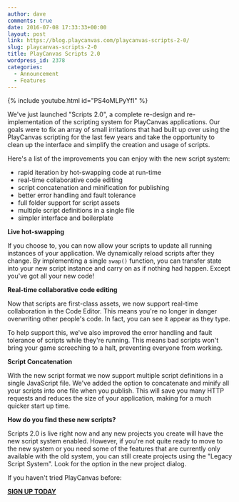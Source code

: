 ```yaml
---
author: dave
comments: true
date: 2016-07-08 17:33:33+00:00
layout: post
link: https://blog.playcanvas.com/playcanvas-scripts-2-0/
slug: playcanvas-scripts-2-0
title: PlayCanvas Scripts 2.0
wordpress_id: 2378
categories:
  - Announcement
  - Features
---
```


{% include youtube.html id="PS4oMLPyYfI" %}

We've just launched "Scripts 2.0", a complete re-design and re-implementation of the scripting system for PlayCanvas applications. Our goals were to fix an array of small irritations that had built up over using the PlayCanvas scripting for the last few years and take the opportunity to clean up the interface and simplify the creation and usage of scripts.

Here's a list of the improvements you can enjoy with the new script system:

- rapid iteration by hot-swapping code at run-time
- real-time collaborative code editing
- script concatenation and minification for publishing
- better error handling and fault tolerance
- full folder support for script assets
- multiple script definitions in a single file
- simpler interface and boilerplate

**Live hot-swapping**

If you choose to, you can now allow your scripts to update all running instances of your application. We dynamically reload scripts after they change. By implementing a single `swap()` function, you can transfer state into your new script instance and carry on as if nothing had happen. Except you've got all your new code!

**Real-time collaborative code editing**

Now that scripts are first-class assets, we now support real-time collaboration in the Code Editor. This means you're no longer in danger overwriting other people's code. In fact, you can see it appear as they type.

To help support this, we've also improved the error handling and fault tolerance of scripts while they're running. This means bad scripts won't bring your game screeching to a halt, preventing everyone from working.

**Script Concatenation**

With the new script format we now support multiple script definitions in a single JavaScript file. We've added the option to concatenate and minify all your scripts into one file when you publish. This will save you many HTTP requests and reduces the size of your application, making for a much quicker start up time.

**How do you find these new scripts?**

Scripts 2.0 is live right now and any new projects you create will have the new script system enabled. However, if you're not quite ready to move to the new system or you need some of the features that are currently only available with the old system, you can still create projects using the "Legacy Script System". Look for the option in the new project dialog.

If you haven't tried PlayCanvas before:

**[SIGN UP TODAY](https://playcanvas.com)**
